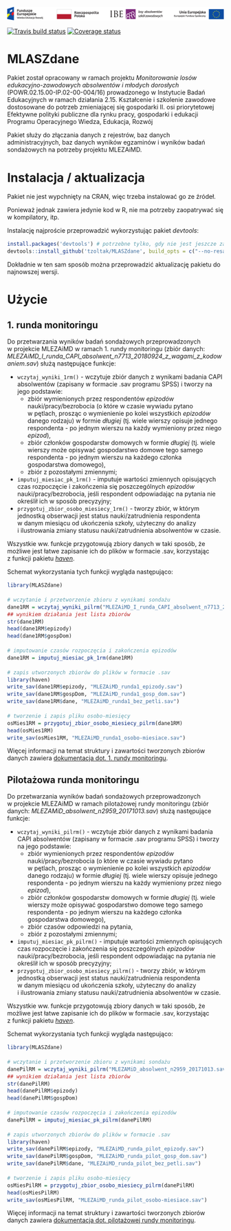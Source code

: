 ![KL+RP+IBE+EFS](inst/Belka-Losy-absolwentow-Kolor-PL.png)

[![Travis build status](https://travis-ci.org/tzoltak/MLASZdane.svg?branch=master)](https://travis-ci.org/tzoltak/MLASZdane)
[![Coverage status](https://codecov.io/gh/tzoltak/MLASZdane/branch/master/graph/badge.svg)](https://codecov.io/github/tzoltak/MLASZdane?branch=master)

# MLASZdane

Pakiet został opracowany w ramach projektu *Monitorowanie losów edukacyjno-zawodowych absolwentów i młodych dorosłych* (POWR.02.15.00-IP.02-00-004/16) prowadzonego w Instytucie Badań Edukacyjnych w ramach działania 2.15. Kształcenie i szkolenie zawodowe dostosowane do potrzeb zmieniającej się gospodarki II. osi priorytetowej Efektywne polityki publiczne dla rynku pracy, gospodarki i edukacji Programu Operacyjnego Wiedza, Edukacja, Rozwój

Pakiet służy do złączania danych z rejestrów, baz danych administracyjnych, baz danych wyników egzaminów i wyników badań sondażowych na potrzeby projektu MLEZAiMD.

# Instalacja / aktualizacja

Pakiet nie jest wypchnięty na CRAN, więc trzeba instalować go ze źródeł.

Ponieważ jednak zawiera jedynie kod w R, nie ma potrzeby zaopatrywać się w kompilatory, itp.

Instalację najproście przeprowadzić wykorzystując pakiet *devtools*:

```r
install.packages('devtools') # potrzebne tylko, gdy nie jest jeszcze zainstalowany
devtools::install_github('tzoltak/MLASZdane', build_opts = c("--no-resave-data"))
```

Dokładnie w ten sam sposób można przeprowadzić aktualizację pakietu do najnowszej wersji.

# Użycie

## 1. runda monitoringu

Do przetwarzania wyników badań sondażowych przeprowadzonych w projekcie MLEZAiMD w ramach 1. rundy monitoringu (zbiór danych: *MLEZAiMD_I_runda_CAPI_absolwent_n7713_20180924_z_wagami_z_kodowaniem.sav*) służą następujące funkcje:

  + `wczytaj_wyniki_1rm()` - wczytuje zbiór danych z wynikami badania CAPI absolwentów (zapisany w formacie .sav programu SPSS) i tworzy na jego podstawie:
    + zbiór wymienionych przez respondentów *epizodów* nauki/pracy/bezrobocia (o które w czasie wywiadu pytano w pętlach, prosząc o wymienienie po kolei wszystkich *epizodów* danego rodzaju) w formie *długiej* (tj. wiele wierszy opisuje jednego respondenta - po jednym wierszu na każdy wymieniony przez niego *epizod*),
    + zbiór członków gospodarstw domowych w formie *długiej* (tj. wiele wierszy może opisywać gospodarstwo domowe tego samego respondenta - po jednym wierszu na każdego członka gospodarstwa domowego),
    + zbiór z pozostałymi zmiennymi;
  + `imputuj_miesiac_pk_1rm()` - imputuje wartości zmiennych opisujących czas rozpoczęcie i zakończenia się poszczególnych *epizodów* nauki/pracy/bezrobocia, jeśli respondent odpowiadając na pytania nie określił ich w sposób precyzyjny;
  + `przygotuj_zbior_osobo_miesiecy_1rm()` - tworzy zbiór, w którym jednostką obserwacji jest status nauki/zatrudnienia respondenta w danym miesiącu od ukończenia szkoły, użyteczny do analizy i ilustrowania zmiany statusu nauki/zatrudnienia absolwentów w czasie.

Wszystkie ww. funkcje przygotowują zbiory danych w taki sposób, że możliwe jest łatwe zapisanie ich do plików w formacie .sav, korzystając z funkcji pakietu [*haven*](https://haven.tidyverse.org).

Schemat wykorzystania tych funkcji wygląda następująco:

```r
library(MLASZdane)

# wczytanie i przetworzenie zbioru z wynikami sondażu
dane1RM = wczytaj_wyniki_pilrm("MLEZAiMD_I_runda_CAPI_absolwent_n7713_20180924_z_wagami_z_kodowaniem.sav")
## wynikiem działania jest lista zbiorów
str(dane1RM)
head(dane1RM$epizody)
head(dane1RM$gospDom)

# imputowanie czasów rozpoczęcia i zakończenia epizodów
dane1RM = imputuj_miesiac_pk_1rm(dane1RM)

# zapis utworzonych zbiorów do plików w formacie .sav
library(haven)
write_sav(dane1RM$epizody, "MLEZAiMD_runda1_epizody.sav")
write_sav(dane1RM$gospDom, "MLEZAiMD_runda1_gosp_dom.sav")
write_sav(dane1RM$dane, "MLEZAiMD_runda1_bez_petli.sav")

# tworzenie i zapis pliku osobo-miesięcy
osMies1RM = przygotuj_zbior_osobo_miesiecy_pilrm(dane1RM)
head(osMies1RM)
write_sav(osMies1RM, "MLEZAiMD_runda1_osobo-miesiace.sav")
```

Więcej informacji na temat struktury i zawartości tworzonych zbiorów danych zawiera [dokumentacja dot. 1. rundy monitoringu](./inst/doc/runda_1-dokumentacja.Rmd).

## Pilotażowa runda monitoringu

Do przetwarzania wyników badań sondażowych przeprowadzonych w projekcie MLEZAiMD w ramach pilotażowej rundy monitoringu (zbiór danych: *MLEZAMiD_absolwent_n2959_20171013.sav*) służą następujące funkcje:

  + `wczytaj_wyniki_pilrm()` - wczytuje zbiór danych z wynikami badania CAPI absolwentów (zapisany w formacie .sav programu SPSS) i tworzy na jego podstawie:
    + zbiór wymienionych przez respondentów *epizodów* nauki/pracy/bezrobocia (o które w czasie wywiadu pytano w pętlach, prosząc o wymienienie po kolei wszystkich *epizodów* danego rodzaju) w formie *długiej* (tj. wiele wierszy opisuje jednego respondenta - po jednym wierszu na każdy wymieniony przez niego *epizod*),
    + zbiór członków gospodarstw domowych w formie *długiej* (tj. wiele wierszy może opisywać gospodarstwo domowe tego samego respondenta - po jednym wierszu na każdego członka gospodarstwa domowego),
    + zbiór czasów odpowiedzi na pytania,
    + zbiór z pozostałymi zmiennymi;
  + `imputuj_miesiac_pk_pilrm()` - imputuje wartości zmiennych opisujących czas rozpoczęcie i zakończenia się poszczególnych *epizodów* nauki/pracy/bezrobocia, jeśli respondent odpowiadając na pytania nie określił ich w sposób precyzyjny;
  + `przygotuj_zbior_osobo_miesiecy_pilrm()` - tworzy zbiór, w którym jednostką obserwacji jest status nauki/zatrudnienia respondenta w danym miesiącu od ukończenia szkoły, użyteczny do analizy i ilustrowania zmiany statusu nauki/zatrudnienia absolwentów w czasie.

Wszystkie ww. funkcje przygotowują zbiory danych w taki sposób, że możliwe jest łatwe zapisanie ich do plików w formacie .sav, korzystając z funkcji pakietu [*haven*](https://haven.tidyverse.org).

Schemat wykorzystania tych funkcji wygląda następująco:

```r
library(MLASZdane)

# wczytanie i przetworzenie zbioru z wynikami sondażu
danePilRM = wczytaj_wyniki_pilrm("MLEZAMiD_absolwent_n2959_20171013.sav")
## wynikiem działania jest lista zbiorów
str(danePilRM)
head(danePilRM$epizody)
head(danePilRM$gospDom)

# imputowanie czasów rozpoczęcia i zakończenia epizodów
danePilRM = imputuj_miesiac_pk_pilrm(danePilRM)

# zapis utworzonych zbiorów do plików w formacie .sav
library(haven)
write_sav(danePilRM$epizody, "MLEZAiMD_runda_pilot_epizody.sav")
write_sav(danePilRM$gospDom, "MLEZAiMD_runda_pilot_gosp_dom.sav")
write_sav(danePilRM$dane, "MLEZAiMD_runda_pilot_bez_petli.sav")

# tworzenie i zapis pliku osobo-miesięcy
osMiesPilRM = przygotuj_zbior_osobo_miesiecy_pilrm(danePilRM)
head(osMiesPilRM)
write_sav(osMiesPilRM, "MLEZAiMD_runda_pilot_osobo-miesiace.sav")
```

Więcej informacji na temat struktury i zawartości tworzonych zbiorów danych zawiera [dokumentacja dot. pilotażowej rundy monitoringu](./inst/doc/runda_pilotazowa-dokumentacja.Rmd).
